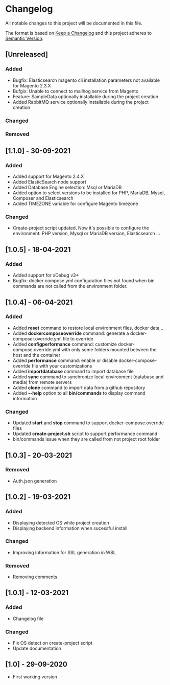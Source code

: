 # Changelog
All notable changes to this project will be documented in this file.

The format is based on [Keep a Changelog](http://keepachangelog.com/en/1.0.0/)
and this project adheres to [Semantic Version](http://semver.org/spec/v2.0.0.html).

## [Unreleased]
### Added
* Bugfix: Elasticsearch magento cli installation parameters not available for Magento 2.3.X
* Bufgix: Unable to connect to mailhog service from Magento  
* Feature: SampleData optionally installable during the project creation 
* Added RabbitMQ service optionally installable during the project creation
### Changed
### Removed

## [1.1.0] - 30-09-2021
### Added
* Added support for Magento 2.4.X
* Added ElasticSearch node support
* Added Database Engine selection: Msql or MariaDB
* Added option to select versions to be installed for PHP, MariaDB, Mysql, Composer and Elasticsearch
* Added TIMEZONE variable for configure Magento timezone 
### Changed
* Create-project script updated. Now it's possible to configure the environment: PHP version, Mysql or MariaDB version, Elasticsearch ...  

## [1.0.5] - 18-04-2021
### Added
* Added support for xDebug v3+
* Bugfix: docker compose yml configuration files not found when bin commands are not called from the environment folder.

## [1.0.4] - 06-04-2021
### Added
* Added **reset** command to restore local environment files, docker data,..
* Added **dockercomposeoverride** command: generate a docker-composer.override.yml file to override
* Added **configperformance** command: customize docker-compose.override.yml with only some folders mounted between the host and the container
* Added **performance** command: enable or disable docker-compose-override file with your customizations
* Added **importdatabase** command to import database file
* Added **sync** command to synchronize local environment (database and media) from remote servers
* Added **clone** command to import data from a github repository
* Added **--help** option to all **bin/commands** to display command information
### Changed
* Updated **start** and **stop** command to support docker-compose.override files
* Updated **create-project.sh** script to support performance command
* bin/commands issue when they are called from not project root folder

## [1.0.3] - 20-03-2021
### Removed
* Auth.json generation

## [1.0.2] - 19-03-2021
### Added
* Displaying detected OS while project creation
* Displaying backend information when sucessful install
### Changed
* Improving information for SSL generation in WSL
### Removed
* Removing comments

## [1.0.1] - 12-03-2021
### Added
* Changelog file
### Changed
* Fix OS detect on create-project script
* Update documentation
## [1.0] - 29-09-2020
* First working version
